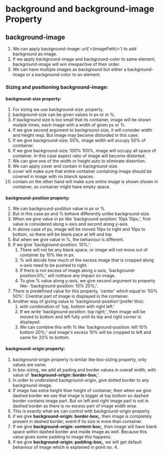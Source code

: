 # background and background-image Property

## background-image

1. We can apply background-image: url('<(imagePath)>') to add background as image.
2. If we apply background-image and background-color to same element, background-image will win irrespective of their order.
3. We can have multiple images as background but either a background-image or a background-color to an element.

### Sizing and positioning background-image:

#### background-size property:

1. For sizing we use background-size: property.
2. background-size can be given values in px or in %.
3. If background size is too small that its container, image will be shown muliple times, each image with a width of given px or %.
4. If we give second argument to background-size, it will consider width and height resp. But image may become distorded in this case.
5. If we give background-size: 50%, image width will occupy 50% of comtainer.
6. If we give background-size: 100% 100%, image will occupy all space of container. In this case aspect ratio of image will become distorted.
7. We can give one of the width or height auto to eliminate distortion.
8. We can apply cover and contain in background-size.
9. cover will make sure that entire container containing image should be covered in image with no blanck spaces.
10. contain on the other hand will make sure entire image is shown shown in container, so container might have empty space.

#### background-position property:

1. We can background-podition value in px or %.
2. But in this case px and % behave differently unlike background-size.
3. When we give value in px like 'background-position: 10px 10px;', first value is considered along x-axis and second along y-axis.
4. In above case of px, image will be moved 10px to right and 10px to bottom, so there will be blank pace at left and top.
5. But when we give value in %, the behaviour is different.
6. If we give 'background-position: 10%;':
   1. There will not be any blank space, or image will not move out of container by 10% like in px.
   2. % will decide how much of the excess image that is cropped along x-axis need to be pushed to right.
   3. If there is not excess of image along x-axis, 'background-position:0%;' will nothave any impact on image.
   4. To give % value along y-axis, we give second argument to property like- 'background-position: 10% 20%;'.
7. There is predefined value for this property, 'center' which equal to '50% 50%'. Cnentral part of image is displayed in the container.
8. Another way of giving value to 'background-position'(prefer this):
   1. with combination of 'top, bottom with right left.'
   2. If we write 'background-position: top right;', then image will be moved to bottom and left fully until its top and right corner is displayed.
   3. We can combine this with % like 'background-position: left 10% bottom 20%;' and image's excess 10% will be cropped to left and same for 20% to bottom.

#### background-origin property:

1. background-origin property is similar like box-sizing property, only values are same.
2. In box-sizing, we add all pading and border values in overall width, with value of '**background-origin: border-box;**'.
3. In order to understand background-origin, give dotted border to any background-image.
4. If image has extra height than height of container, then when we give dashed border we see that image is bigger at top bottom so dashed border contains image part. But on left and right image part is not in dashed border as there is no excess part of image width wise.
5. This is exactly what we can control with background-origin property.
6. if we give **background-origin: border-box;**, then image is completely present in dashed border, event if its size is more than container.
7. If we give **background-origin: content-box;**, then image will have blank space within dashed border and inside image as well. Because this value gives some padding to image this happens.
8. If we give **background-origin: padding-box;**, we will get default behaviour of image which is explained in point no. 4.
